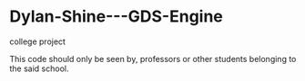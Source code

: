 # Dylan-Shine---GDS-Engine
college project


This code should only be seen by, professors or other students belonging to the said school.
